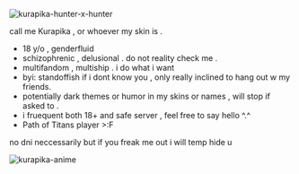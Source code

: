 
![kurapika-hunter-x-hunter](https://github.com/user-attachments/assets/12b116ce-471e-4ce8-a9a1-dc6728752a8a)

call me Kurapika , or whoever my skin is .
- 18 y/o , genderfluid 
- schizophrenic , delusional . do not reality check me .
- multifandom , multiship . i do what i want
- byi: standoffish if i dont know you , only really inclined to hang out w my friends.
- potentially dark themes or humor in my skins or names , will stop if asked to .
- i fruequent both 18+ and safe server , feel free to say hello ^.^
- Path of Titans player >:F

no dni neccessarily but if you freak me out i will temp hide u  

![kurapika-anime](https://github.com/user-attachments/assets/a00fc7cc-dad9-4130-8b34-92f6ca5e8d41)



<!---
kurapiika/kurapiika is a ✨ special ✨ repository because its `README.md` (this file) appears on your GitHub profile.
You can click the Preview link to take a look at your changes.
--->
